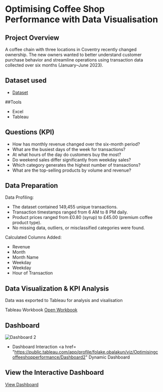 # Optimising Coffee Shop Performance with Data Visualisation
## Project Overview
A coffee chain with three locations in Coventry recently changed ownership. The new owners wanted to better understand customer purchase behavior and streamline operations using transaction data collected over six months (January–June 2023).

## Dataset used
- <a href= "https://github.com/folakeobalakun/optimise-coffee-shop-performance/blob/main/Coffee%20Shop%20Sales%20Data%20.xlsx">Dataset</a>

##Tools
- Excel
- Tableau

## Questions (KPI)
- How has monthly revenue changed over the six-month period?
- What are the busiest days of the week for transactions?
- At what hours of the day do customers buy the most?
- Do weekend sales differ significantly from weekday sales?
- Which category generates the highest number of transactions?
- What are the top-selling products by volume and revenue?

## Data Preparation 
Data Profiling:
- The dataset contained 149,455 unique transactions.
- Transaction timestamps ranged from 6 AM to 8 PM daily.
- Product prices ranged from £0.80 (syrup) to £45.00 (premium coffee product type).
- No missing data, outliers, or misclassified categories were found.

 Calculated Columns Added:
- Revenue
- Month
- Month Name
- Weekday
- Weekday 
- Hour of Transaction

## Data Visualization & KPI Analysis

Data was exported to Tableau for analysis and visalisation

Tableau Workbook 
[Open Workbook](https://github.com/folakeobalakun/optimise-coffee-shop-performance/raw/main/Optimising%20coffee%20shop%20performance.twbx)

## Dashboard 
![Dashboard 2](https://github.com/user-attachments/assets/44aceb70-4559-4649-9414-c3b440ddb285)


- Dashboard Interaction <a href= "https://public.tableau.com/app/profile/folake.obalakun/viz/Optimisingcoffeeshopperformance/Dashboard2" Dynamic Dashboard </a>

## View the Interactive Dashboard  

[View Dashboard](https://public.tableau.com/app/profile/folake.obalakun/viz/Optimisingcoffeeshopperformance/Dashboard2)  




